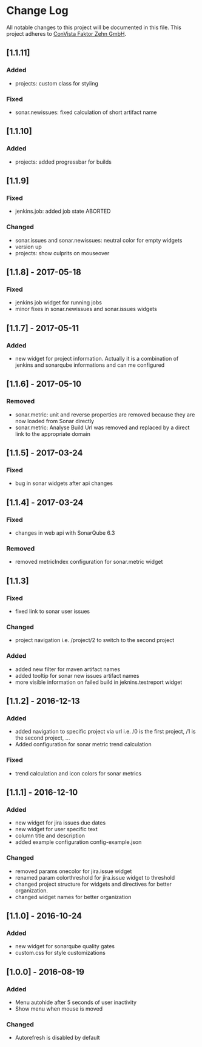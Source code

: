 # Change Log
All notable changes to this project will be documented in this file.
This project adheres to [ConVista Faktor Zehn GmbH](http://www.faktorzehn.at/).

## [1.1.11]
### Added
- projects: custom class for styling
### Fixed
- sonar.newissues: fixed calculation of short artifact name

## [1.1.10]
### Added
- projects: added progressbar for builds

## [1.1.9]
### Fixed
- jenkins.job: added job state ABORTED
### Changed
- sonar.issues and sonar.newissues: neutral color for empty widgets
- version up
- projects: show culprits on mouseover

## [1.1.8] - 2017-05-18
### Fixed
- jenkins job widget for running jobs
- minor fixes in sonar.newissues and sonar.issues widgets

## [1.1.7] - 2017-05-11
### Added
- new widget for project information. Actually it is a combination of jenkins and sonarqube informations and can me configured

## [1.1.6] - 2017-05-10
### Removed
- sonar.metric: unit and reverse properties are removed because they are now loaded from Sonar directly
- sonar.metric: Analyse Build Url was removed and replaced by a direct link to the appropriate domain

## [1.1.5] - 2017-03-24
### Fixed
- bug in sonar widgets after api changes

## [1.1.4] - 2017-03-24
### Fixed
- changes in web api with SonarQube 6.3
### Removed
- removed metricIndex configuration for sonar.metric widget

## [1.1.3]
### Fixed
- fixed link to sonar user issues
### Changed
- project navigation i.e. /project/2 to switch to the second project
### Added
- added new filter for maven artifact names
- added tooltip for sonar new issues artifact names
- more visible information on failed build in jeknins.testreport widget

## [1.1.2] - 2016-12-13
### Added
- added navigation to specific project via url
  i.e. /0 is the first project, /1 is the second project, ...
- Added configuration for sonar metric trend calculation
### Fixed
- trend calculation and icon colors for sonar metrics

## [1.1.1] - 2016-12-10
### Added
- new widget for jira issues due dates
- new widget for user specific text
- column title and description
- added example configuration config-example.json
### Changed
- removed params onecolor for jira.issue widget
- renamed param colorthreshold for jira.issue widget to threshold
- changed project structure for widgets and directives for better 
organization.
- changed widget names for better organization

## [1.1.0] - 2016-10-24
### Added
- new widget for sonarqube quality gates
- custom.css for style customizations

## [1.0.0] - 2016-08-19
### Added
- Menu autohide after 5 seconds of user inactivity
- Show menu when mouse is moved
### Changed
- Autorefresh is disabled by default

